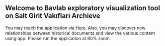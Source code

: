 ## Welcome to  Bavlab exploratory visualization tool on Salt Girit Vakıfları Archieve
You may reach the application via [Here](https://github.com/anilozdemir96/Salt-Discovery/index). Also,  you may discover new relationships between historical documents and view the various content using app. Please run the application at 80% zoom.




